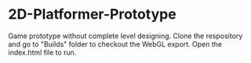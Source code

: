# 2D-Platformer-Prototype
Game prototype without complete level designing. Clone the respository and go to "Builds" folder to checkout the WebGL export. 
Open the index.html file to run.
